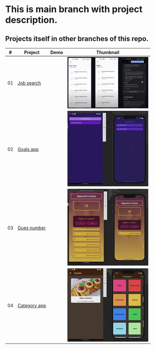 # This is main branch with project description.
## Projects itself in other branches of this repo.

|  #  | Project  | Demo          |Thumbnail|
| :-: | -------- | ------------- |---------|
|01| [Job search](https://github.com/xml12333/reactNative/tree/01-job-search)| | ![Thumbnail](info/01-job-search/info_thumbnail.jpg)|
|02| [Goals app](https://github.com/xml12333/reactNative/tree/02-goals-app)| | ![Thumbnail](info/02-goals-app/info_thumbnail.jpg)|
|03| [Gues number](https://github.com/xml12333/reactNative/tree/03-gues-number)| | ![Thumbnail](info/03-gues-number/info_thumbnail.jpg)|
|04| [Category app](https://github.com/xml12333/reactNative/tree/04-category-app)| | ![Thumbnail](info/04-category-app/info_thumbnail.jpg)|
